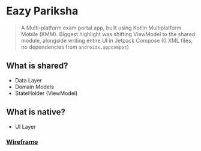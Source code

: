 # Eazy Pariksha

> A Multi-platform exam portal app, built using Kotlin Multiplatform Mobile (KMM). Biggest highlight was shifting ViewModel to the shared module, alongside writing entire UI in Jetpack Compose (0 XML files, no dependencies from `androidx.appcompat`)

## What is shared?
* Data Layer
* Domain Models
* StateHolder (ViewModel)

## What is native?
* UI Layer

### [Wireframe](https://excalidraw.com/#room=c2eb4d360dc303fd3ea0,L9uHSXiYaUaRQ62ay5nnLw)
